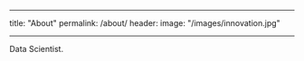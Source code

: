 
---
title: "About"
permalink: /about/
header:
   image: "/images/innovation.jpg"
   
---

Data Scientist.

